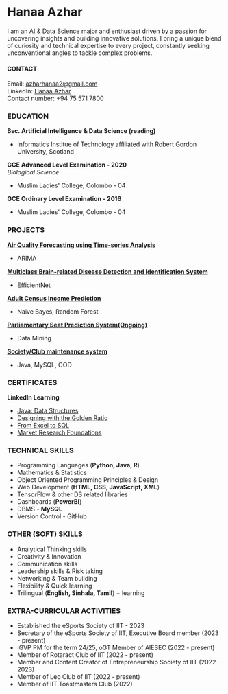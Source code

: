 # Hanaa Azhar
I am an AI & Data Science major and enthusiast driven by a passion for uncovering insights and building innovative solutions. I bring a unique blend of curiosity and technical expertise to every project, constantly seeking unconventional angles to tackle complex problems.

#### CONTACT
Email: azharhanaa2@gmail.com <br>
LinkedIn: [Hanaa Azhar](https://www.linkedin.com/in/hanaa-azhar-3445b5255/) <br>
Contact number: +94 75 571 7800

### EDUCATION 
 **Bsc. Artificial Intelligence & Data Science (reading)**
 - Informatics Institue of Technology affiliated with Robert Gordon University, Scotland

 **GCE Advanced Level Examination - 2020**
 <br> *Biological Science*
 - Muslim Ladies' College, Colombo - 04

**GCE Ordinary Level Examination - 2016**
- Muslim Ladies' College, Colombo - 04

### PROJECTS
**[Air Quality Forecasting using Time-series Analysis](https://github.com/Exper626/Air-Quality-DE)** <br>
- ARIMA

**[Multiclass Brain-related Disease Detection and Identification System](https://github.com/Uziii-man/Cranium-Cryptics)** <br>
- EfficientNet

**[Adult Census Income Prediction](https://github.com/Exper626/Census-Income-ML)** <br>
- Naive Bayes, Random Forest

**[Parliamentary Seat Prediction System(Ongoing)](https://github.com/Exper626/CyberMace)** <br>
- Data Mining

**[Society/Club maintenance system](https://github.com/Exper626/Societas_Futuis)** <br>
- Java, MySQL, OOD

### CERTIFICATES
**LinkedIn Learning** <br>
- [Java: Data Structures](https://www.linkedin.com/learning/certificates/f008abc7f49b07aa8d6dc222f73421f2bcc663ac9334dca510bc883d99151486?u=76664938)
- [Designing with the Golden Ratio](https://www.linkedin.com/learning/certificates/46c649f6cd405a42f5fa281ac584b2b50e2ab11f5bf415616f0fbe9e246a6a85?u=76664938)
- [From Excel to SQL](https://www.linkedin.com/learning/certificates/69357b1e89df0b3a73c78087b11d27765e18c2091da384c32ef5d9522ae8980c?u=76664938)
- [Market Research Foundations](https://www.linkedin.com/learning/certificates/86f9df6bbb6a05839af91baa49552f0688dec26c5a3acb7292dff10e613e9d4c?u=76664938)

### TECHNICAL SKILLS
- Programming Languages (**Python, Java, R**)
- Mathematics & Statistics
- Object Oriented Programming Principles & Design
- Web Development (**HTML, CSS, JavaScript, XML**)
- TensorFlow & other DS related libraries
- Dashboards (**PowerBI**)
- DBMS - **MySQL**
- Version Control - GitHub

### OTHER (SOFT) SKILLS
- Analytical Thinking skills
- Creativity & Innovation
- Communication skills
- Leadership skills & Risk taking
- Networking & Team building
- Flexibility & Quick learning
- Trilingual (**English, Sinhala, Tamil**) + learning

### EXTRA-CURRICULAR ACTIVITIES
- Established the eSports Society of IIT - 2023
- Secretary of the eSports Society of IIT, Executive Board member (2023 - present)
- IGVP PM for the term 24/25, oGT Member of AIESEC (2022 - present)
- Member of Rotaract Club of IIT (2022 - present)
- Member and Content Creator of Entrepreneurship Society of IIT (2022 - 2023)
- Member of Leo Club of IIT (2022 - present)
- Member of IIT Toastmasters Club (2022)

